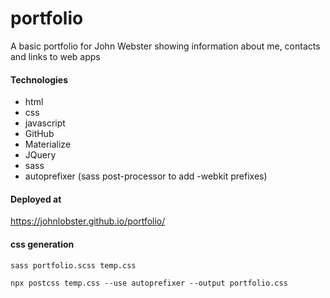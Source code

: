 # portfolio
A basic portfolio for John Webster showing information about me, contacts and links to web apps

#### Technologies
* html
* css
* javascript
* GitHub
* Materialize
* JQuery
* sass 
* autoprefixer (sass post-processor to add -webkit prefixes)

#### Deployed at
<https://johnlobster.github.io/portfolio/>

#### css generation
`sass portfolio.scss temp.css`

`npx postcss temp.css --use autoprefixer --output portfolio.css`

